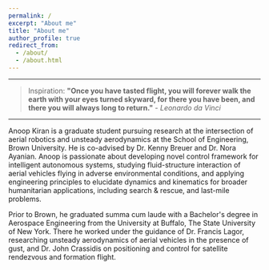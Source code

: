 ```yaml
---
permalink: /
excerpt: "About me"
title: "About me"
author_profile: true
redirect_from: 
  - /about/
  - /about.html
---
```


---

> Inspiration: **"Once you have tasted flight, you will forever walk the earth with your eyes turned skyward, for there you have been, and there you will always long to return."** - *Leonardo da Vinci*

---

Anoop Kiran is a graduate student pursuing research at the intersection of aerial robotics and unsteady aerodynamics at the School of Engineering, Brown University. He is co-advised by Dr. Kenny Breuer and Dr. Nora Ayanian. Anoop is passionate about developing novel control framework for intelligent autonomous systems, studying fluid-structure interaction of aerial vehicles flying in adverse environmental conditions, and applying engineering principles to elucidate dynamics and kinematics for broader humanitarian applications, including search & rescue, and last-mile problems. 

Prior to Brown, he graduated summa cum laude with a Bachelor's degree in Aerospace Engineering from the University at Buffalo, The State University of New York. There he worked under the guidance of Dr. Francis Lagor, researching unsteady aerodynamics of aerial vehicles in the presence of gust, and Dr. John Crassidis on positioning and control for satellite rendezvous and formation flight.
